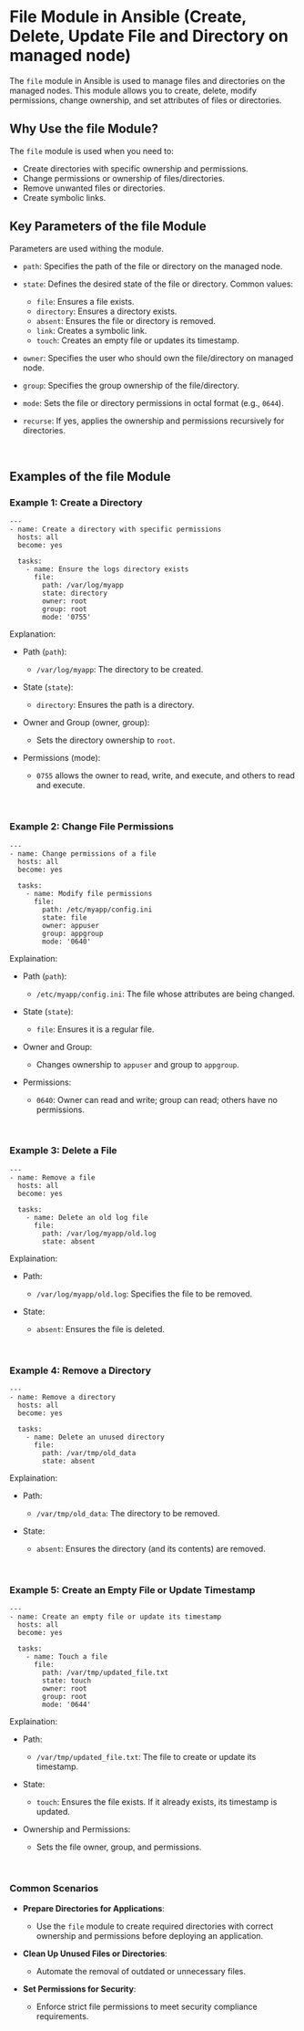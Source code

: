 # File Module in Ansible (Create, Delete, Update File and Directory on managed node)

The ```file``` module in Ansible is used to manage files and directories on the managed nodes. This module allows you to create, delete, modify permissions, change ownership, and set attributes of files or directories.


## Why Use the file Module?

The ```file``` module is used when you need to:
- Create directories with specific ownership and permissions.
- Change permissions or ownership of files/directories.
- Remove unwanted files or directories.
- Create symbolic links.


## Key Parameters of the file Module

Parameters are used withing the module.

- ```path```: Specifies the path of the file or directory on the managed node.
- ```state```: Defines the desired state of the file or directory. Common values:
  - ```file```: Ensures a file exists.
  - ```directory```: Ensures a directory exists.
  - ```absent```: Ensures the file or directory is removed.
  - ```link```: Creates a symbolic link.
  - ```touch```: Creates an empty file or updates its timestamp.

- ```owner```: Specifies the user who should own the file/directory on managed node.
- ```group```: Specifies the group ownership of the file/directory.
- ```mode```: Sets the file or directory permissions in octal format (e.g., ```0644```).
- ```recurse```: If yes, applies the ownership and permissions recursively for directories.


<br>

## Examples of the file Module

### Example 1: Create a Directory

```
---
- name: Create a directory with specific permissions
  hosts: all
  become: yes

  tasks:
    - name: Ensure the logs directory exists
      file:
        path: /var/log/myapp
        state: directory
        owner: root
        group: root
        mode: '0755'
```

Explanation:
- Path (```path```):
  - ```/var/log/myapp```: The directory to be created.
    
- State (```state```):
  - ```directory```: Ensures the path is a directory.
    
- Owner and Group (owner, group):
  - Sets the directory ownership to ```root```.

- Permissions (mode):
  - ```0755``` allows the owner to read, write, and execute, and others to read and execute.

<br>

### Example 2: Change File Permissions

```
---
- name: Change permissions of a file
  hosts: all
  become: yes

  tasks:
    - name: Modify file permissions
      file:
        path: /etc/myapp/config.ini
        state: file
        owner: appuser
        group: appgroup
        mode: '0640'
```

Explaination:
- Path (```path```):
  - ```/etc/myapp/config.ini```: The file whose attributes are being changed.

- State (```state```):
  - ```file```: Ensures it is a regular file.

- Owner and Group:
  - Changes ownership to ```appuser``` and group to ```appgroup```.

- Permissions:
  - ```0640```: Owner can read and write; group can read; others have no permissions.
 
<br>

### Example 3: Delete a File

```
---
- name: Remove a file
  hosts: all
  become: yes

  tasks:
    - name: Delete an old log file
      file:
        path: /var/log/myapp/old.log
        state: absent
```

Explaination:
- Path:
  - ```/var/log/myapp/old.log```: Specifies the file to be removed.

- State:
  - ```absent```: Ensures the file is deleted.

<br>

### Example 4: Remove a Directory

```
---
- name: Remove a directory
  hosts: all
  become: yes

  tasks:
    - name: Delete an unused directory
      file:
        path: /var/tmp/old_data
        state: absent
```

Explaination:
- Path:
  - ```/var/tmp/old_data```: The directory to be removed.

- State:
  - ```absent```: Ensures the directory (and its contents) are removed.
 
<br>

### Example 5: Create an Empty File or Update Timestamp

```
---
- name: Create an empty file or update its timestamp
  hosts: all
  become: yes

  tasks:
    - name: Touch a file
      file:
        path: /var/tmp/updated_file.txt
        state: touch
        owner: root
        group: root
        mode: '0644'
```

Explaination:
- Path:
  - ```/var/tmp/updated_file.txt```: The file to create or update its timestamp.

- State:
  - ```touch```: Ensures the file exists. If it already exists, its timestamp is updated.
 
- Ownership and Permissions:
  - Sets the file owner, group, and permissions.

<br>

### Common Scenarios

- **Prepare Directories for Applications**:

  - Use the ```file``` module to create required directories with correct ownership and permissions before deploying an application.
 
- **Clean Up Unused Files or Directories**:

  - Automate the removal of outdated or unnecessary files.

- **Set Permissions for Security**:

  - Enforce strict file permissions to meet security compliance requirements.
